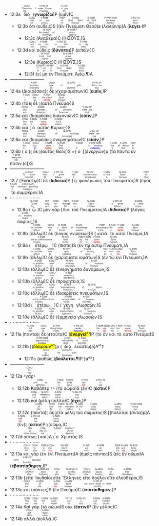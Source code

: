 - 12:3a <RUBY><ruby><ruby>διὸ<rt>διό</rt></ruby><rt>Therefore</rt></ruby><rt>CONJ</rt></RUBY> (<RUBY><ruby><ruby><strong>γνωρίζω</strong><rt>γνωρίζω</rt></ruby><rt>I make known</rt></ruby><rt>V-PAI-1S</rt></RUBY>)P (<RUBY><ruby><ruby>ὑμῖν<rt>σύ</rt></ruby><rt>to you</rt></ruby><rt>P-2DP</rt></RUBY>)C
	- 12:3b <RUBY><ruby><ruby>ὅτι<rt>ὅτι</rt></ruby><rt>that</rt></ruby><rt>CONJ</rt></RUBY> (<RUBY><ruby><ruby>οὐδεὶς<rt>οὐδείς</rt></ruby><rt>no one</rt></ruby><rt>A-NSM</rt></RUBY>)S [(<RUBY><ruby><ruby>ἐν<rt>ἐν</rt></ruby><rt>in</rt></ruby><rt>PREP</rt></RUBY> <RUBY><ruby><ruby>Πνεύματι<rt>πνεῦμα</rt></ruby><rt>[the] Spirit</rt></ruby><rt>N-DSN</rt></RUBY> <RUBY><ruby><ruby>Θεοῦ<rt>θεός</rt></ruby><rt>of God</rt></ruby><rt>N-GSM</rt></RUBY>)a (<RUBY><ruby><ruby><em>λαλῶν</em><rt>λαλέω</rt></ruby><rt>speaking</rt></ruby><rt>V-PAP-NSM</rt></RUBY>)p]A (<RUBY><ruby><ruby><strong>λέγει·</strong><rt>λέγω</rt></ruby><rt>says</rt></ruby><rt>V-PAI-3S</rt></RUBY>)P 
		- 12:3c (<RUBY><ruby><ruby>Αναθεμα<rt>ἀνάθεμα</rt></ruby><rt>Accursed [is]</rt></ruby><rt>N-NSN</rt></RUBY>)C (<RUBY><ruby><ruby>ΙΗΣΟΥΣ,<rt>Ἰησοῦς</rt></ruby><rt>Jesus</rt></ruby><rt>N-NSM-P</rt></RUBY>)S
	- 12:3d <RUBY><ruby><ruby>καὶ<rt>καί</rt></ruby><rt>and</rt></ruby><rt>CONJ</rt></RUBY> <RUBY><ruby><ruby>οὐδεὶς<rt>οὐδείς</rt></ruby><rt>no one</rt></ruby><rt>A-NSM</rt></RUBY> (<RUBY><ruby><ruby><strong>δύναται</strong><rt>δύναμαι</rt></ruby><rt>is able</rt></ruby><rt>V-PNI-3S</rt></RUBY>)P (<RUBY><ruby><ruby><em>εἰπεῖν·</em><rt>εἶπον</rt></ruby><rt>to say</rt></ruby><rt>V-AAN</rt></RUBY>)C 
		- 12:3e (<RUBY><ruby><ruby>Κυριος<rt>κύριος</rt></ruby><rt>Lord [is]</rt></ruby><rt>N-NSM</rt></RUBY>)C (<RUBY><ruby><ruby>ΙΗΣΟΥΣ,<rt>Ἰησοῦς</rt></ruby><rt>Jesus</rt></ruby><rt>N-NSM-P</rt></RUBY>)S
		- 12:3f (<RUBY><ruby><ruby>εἰ<rt>εἰ</rt></ruby><rt>if</rt></ruby><rt>CONJ</rt></RUBY> <RUBY><ruby><ruby>μὴ<rt>μή</rt></ruby><rt>not</rt></ruby><rt>PRT-N</rt></RUBY> <RUBY><ruby><ruby>ἐν<rt>ἐν</rt></ruby><rt>in</rt></ruby><rt>PREP</rt></RUBY> <RUBY><ruby><ruby>Πνεύματι<rt>πνεῦμα</rt></ruby><rt>[the] Spirit</rt></ruby><rt>N-DSN</rt></RUBY> <RUBY><ruby><ruby>Ἁγίῳ.¶<rt>ἅγιος</rt></ruby><rt>Holy</rt></ruby><rt>A-DSN</rt></RUBY>)A 
- ————————
- 12:4a (<RUBY><ruby><ruby>Διαιρέσεις<rt>διαίρεσις</rt></ruby><rt>Varieties</rt></ruby><rt>N-NPF</rt></RUBY>)⦇ <RUBY><ruby><ruby>δὲ<rt>δέ</rt></ruby><rt>now</rt></ruby><rt>CONJ</rt></RUBY> ⦈(<RUBY><ruby><ruby>χαρισμάτων<rt>χάρισμα</rt></ruby><rt>of gifts</rt></ruby><rt>N-GPN</rt></RUBY>)C (<RUBY><ruby><ruby><strong>εἰσίν,</strong><rt>εἰμί</rt></ruby><rt>there are</rt></ruby><rt>V-PAI-3P</rt></RUBY>)P
- 12:4b (<RUBY><ruby><ruby>τὸ<rt>ὁ</rt></ruby><rt>-</rt></ruby><rt>T-NSN</rt></RUBY>)⦇ <RUBY><ruby><ruby>δὲ<rt>δέ</rt></ruby><rt>but</rt></ruby><rt>CONJ</rt></RUBY> ⦈(<RUBY><ruby><ruby>αὐτὸ<rt><strong><font color='red'>αὐτός</font></strong></rt></ruby><rt>the same</rt></ruby><rt>P-NSN</rt></RUBY> <RUBY><ruby><ruby>Πνεῦμα·<rt>πνεῦμα</rt></ruby><rt>Spirit</rt></ruby><rt>N-NSN</rt></RUBY>)S
- 12:5a <RUBY><ruby><ruby>καὶ<rt>καί</rt></ruby><rt>and</rt></ruby><rt>CONJ</rt></RUBY> (<RUBY><ruby><ruby>διαιρέσεις<rt>διαίρεσις</rt></ruby><rt>varieties</rt></ruby><rt>N-NPF</rt></RUBY> <RUBY><ruby><ruby>διακονιῶν<rt>διακονία</rt></ruby><rt>of services</rt></ruby><rt>N-GPF</rt></RUBY>)C (<RUBY><ruby><ruby><strong>εἰσιν,</strong><rt>εἰμί</rt></ruby><rt>there are</rt></ruby><rt>V-PAI-3P</rt></RUBY>)P
- 12:5b <RUBY><ruby><ruby>καὶ<rt>καί</rt></ruby><rt>but</rt></ruby><rt>CONJ</rt></RUBY> (<RUBY><ruby><ruby>ὁ<rt>ὁ</rt></ruby><rt>the</rt></ruby><rt>T-NSM</rt></RUBY> <RUBY><ruby><ruby>αὐτὸς<rt><strong><font color='red'>αὐτός</font></strong></rt></ruby><rt>same</rt></ruby><rt>P-NSM</rt></RUBY> <RUBY><ruby><ruby>Κύριος·<rt>κύριος</rt></ruby><rt>Lord</rt></ruby><rt>N-NSM</rt></RUBY>)S
- 12:6a <RUBY><ruby><ruby>καὶ<rt>καί</rt></ruby><rt>and</rt></ruby><rt>CONJ</rt></RUBY> (<RUBY><ruby><ruby>διαιρέσεις<rt>διαίρεσις</rt></ruby><rt>varieties</rt></ruby><rt>N-NPF</rt></RUBY> <RUBY><ruby><ruby>ἐνεργημάτων<rt>ἐνέργημα</rt></ruby><rt>of workings</rt></ruby><rt>N-GPN</rt></RUBY>)C (<RUBY><ruby><ruby><strong>εἰσίν,</strong><rt>εἰμί</rt></ruby><rt>there are</rt></ruby><rt>V-PAI-3P</rt></RUBY>)P 
- 12:6b (<RUBY><ruby><ruby>ὁ<rt>ὁ</rt></ruby><rt>the</rt></ruby><rt>T-NSM</rt></RUBY>)⦇ <RUBY><ruby><ruby>δὲ<rt>δέ</rt></ruby><rt>but</rt></ruby><rt>CONJ</rt></RUBY> ⦈(<RUBY><ruby><ruby>αὐτὸς<rt><strong><font color='red'>αὐτός</font></strong></rt></ruby><rt>same</rt></ruby><rt>P-NSM</rt></RUBY> <RUBY><ruby><ruby>Θεός<rt>θεός</rt></ruby><rt>God</rt></ruby><rt>N-NSM</rt></RUBY>)S ={<RUBY><ruby><ruby>ὁ<rt>ὁ</rt></ruby><rt>-</rt></ruby><rt>T-NSM</rt></RUBY> [(<RUBY><ruby><ruby><em>ἐνεργῶν</em><rt><strong><font color='blue'>ἐνεργέω</font></strong></rt></ruby><rt>is working</rt></ruby><rt>V-PAP-NSM</rt></RUBY>)p (<RUBY><ruby><ruby>τὰ<rt>ὁ</rt></ruby><rt>the</rt></ruby><rt>T-APN</rt></RUBY> <RUBY><ruby><ruby>πάντα<rt>πᾶς</rt></ruby><rt>all things</rt></ruby><rt>A-APN</rt></RUBY> <RUBY><ruby><ruby>ἐν<rt>ἐν</rt></ruby><rt>in</rt></ruby><rt>PREP</rt></RUBY> <RUBY><ruby><ruby>πᾶσιν.<rt>πᾶς</rt></ruby><rt>everyone</rt></ruby><rt>A-DPM</rt></RUBY>)c]}S 
- ————————
- 12:7 (<RUBY><ruby><ruby>Ἑκάστῳ<rt>ἕκαστος</rt></ruby><rt>To each</rt></ruby><rt>A-DSM</rt></RUBY>)C <RUBY><ruby><ruby>δὲ<rt>δέ</rt></ruby><rt>now</rt></ruby><rt>CONJ</rt></RUBY> (<RUBY><ruby><ruby><strong>δίδοται</strong><rt>δίδωμι</rt></ruby><rt>is given</rt></ruby><rt>V-PPI-3S</rt></RUBY>)P (<RUBY><ruby><ruby>ἡ<rt>ὁ</rt></ruby><rt>the</rt></ruby><rt>T-NSF</rt></RUBY> <RUBY><ruby><ruby>φανέρωσις<rt>φανέρωσις</rt></ruby><rt>manifestation</rt></ruby><rt>N-NSF</rt></RUBY> <RUBY><ruby><ruby>τοῦ<rt>ὁ</rt></ruby><rt>of the</rt></ruby><rt>T-GSN</rt></RUBY> <RUBY><ruby><ruby>Πνεύματος<rt>πνεῦμα</rt></ruby><rt>Spirit</rt></ruby><rt>N-GSN</rt></RUBY>)S (<RUBY><ruby><ruby>πρὸς<rt>πρός</rt></ruby><rt>for</rt></ruby><rt>PREP</rt></RUBY> <RUBY><ruby><ruby>τὸ<rt>ὁ</rt></ruby><rt>the</rt></ruby><rt>T-ASN</rt></RUBY> <RUBY><ruby><ruby><em>συμφέρον.</em><rt>συμφέρω</rt></ruby><rt>common profiting</rt></ruby><rt>V-PAP-ASN</rt></RUBY>)A
- ⋯⋯⋯⋯⋯⋯⋯
	- 12:8a (<RUBY><ruby><ruby>ᾧ<rt>ὅς</rt></ruby><rt>To one</rt></ruby><rt>R-DSM</rt></RUBY>)C <RUBY><ruby><ruby>μὲν<rt>μέν</rt></ruby><rt>truly</rt></ruby><rt>PRT</rt></RUBY> <RUBY><ruby><ruby>γὰρ<rt>γάρ</rt></ruby><rt>for</rt></ruby><rt>CONJ</rt></RUBY> (<RUBY><ruby><ruby>διὰ<rt>διά</rt></ruby><rt>through</rt></ruby><rt>PREP</rt></RUBY> <RUBY><ruby><ruby>τοῦ<rt>ὁ</rt></ruby><rt>the</rt></ruby><rt>T-GSN</rt></RUBY> <RUBY><ruby><ruby>Πνεύματος<rt>πνεῦμα</rt></ruby><rt>Spirit</rt></ruby><rt>N-GSN</rt></RUBY>)A (<RUBY><ruby><ruby><strong>δίδοται</strong><rt>δίδωμι</rt></ruby><rt>is given</rt></ruby><rt>V-PPI-3S</rt></RUBY>)P (<RUBY><ruby><ruby>λόγος<rt>λόγος</rt></ruby><rt>a word</rt></ruby><rt>N-NSM</rt></RUBY> <RUBY><ruby><ruby>σοφίας,<rt>σοφία</rt></ruby><rt>of wisdom</rt></ruby><rt>N-GSF</rt></RUBY>)S 
	- 12:8b (<RUBY><ruby><ruby>ἄλλῳ<rt>ἄλλος</rt></ruby><rt>to another</rt></ruby><rt>A-DSM</rt></RUBY>)C <RUBY><ruby><ruby>δὲ<rt>δέ</rt></ruby><rt>now</rt></ruby><rt>CONJ</rt></RUBY> (<RUBY><ruby><ruby>λόγος<rt>λόγος</rt></ruby><rt>a word</rt></ruby><rt>N-NSM</rt></RUBY> <RUBY><ruby><ruby>γνώσεως<rt>γνῶσις</rt></ruby><rt>of knowledge</rt></ruby><rt>N-GSF</rt></RUBY>)S (<RUBY><ruby><ruby>κατὰ<rt>κατά</rt></ruby><rt>according to</rt></ruby><rt>PREP</rt></RUBY> <RUBY><ruby><ruby>τὸ<rt>ὁ</rt></ruby><rt>the</rt></ruby><rt>T-ASN</rt></RUBY> <RUBY><ruby><ruby>αὐτὸ<rt><strong><font color='red'>αὐτός</font></strong></rt></ruby><rt>same</rt></ruby><rt>P-ASN</rt></RUBY> <RUBY><ruby><ruby>Πνεῦμα,<rt>πνεῦμα</rt></ruby><rt>Spirit</rt></ruby><rt>N-ASN</rt></RUBY>)A 
	- 12:9a (<RUBY><ruby><ruby>ἑτέρῳ<rt>ἕτερος</rt></ruby><rt>and to a different one</rt></ruby><rt>A-DSM</rt></RUBY>)C (<RUBY><ruby><ruby>πίστις<rt>πίστις</rt></ruby><rt>faith</rt></ruby><rt>N-NSF</rt></RUBY>)S (<RUBY><ruby><ruby>ἐν<rt>ἐν</rt></ruby><rt>by</rt></ruby><rt>PREP</rt></RUBY> <RUBY><ruby><ruby>τῷ<rt>ὁ</rt></ruby><rt>the</rt></ruby><rt>T-DSN</rt></RUBY> <RUBY><ruby><ruby>αὐτῷ<rt><strong><font color='red'>αὐτός</font></strong></rt></ruby><rt>same</rt></ruby><rt>P-DSN</rt></RUBY> <RUBY><ruby><ruby>Πνεύματι,<rt>πνεῦμα</rt></ruby><rt>Spirit</rt></ruby><rt>N-DSN</rt></RUBY>)A 
	- 12:9b (<RUBY><ruby><ruby>ἄλλῳ<rt>ἄλλος</rt></ruby><rt>to another</rt></ruby><rt>A-DSM</rt></RUBY>)C <RUBY><ruby><ruby>δὲ<rt>δέ</rt></ruby><rt>now</rt></ruby><rt>CONJ</rt></RUBY> (<RUBY><ruby><ruby>χαρίσματα<rt>χάρισμα</rt></ruby><rt>gifts</rt></ruby><rt>N-NPN</rt></RUBY> <RUBY><ruby><ruby>ἰαμάτων<rt>ἴαμα</rt></ruby><rt>of healing</rt></ruby><rt>N-GPN</rt></RUBY>)S (<RUBY><ruby><ruby>ἐν<rt>ἐν</rt></ruby><rt>in</rt></ruby><rt>PREP</rt></RUBY> <RUBY><ruby><ruby>τῷ<rt>ὁ</rt></ruby><rt>that</rt></ruby><rt>T-DSN</rt></RUBY> <RUBY><ruby><ruby>ἑνὶ<rt><strong><font color='red'>εἷς</font></strong></rt></ruby><rt>one</rt></ruby><rt>A-DSN</rt></RUBY> <RUBY><ruby><ruby>Πνεύματι,<rt>πνεῦμα</rt></ruby><rt>Spirit</rt></ruby><rt>N-DSN</rt></RUBY>)A
	- 12:10a (<RUBY><ruby><ruby>ἄλλῳ<rt>ἄλλος</rt></ruby><rt>to another</rt></ruby><rt>A-DSM</rt></RUBY>)C <RUBY><ruby><ruby>δὲ<rt>δέ</rt></ruby><rt>now</rt></ruby><rt>CONJ</rt></RUBY> (<RUBY><ruby><ruby>ἐνεργήματα<rt>ἐνέργημα</rt></ruby><rt>working</rt></ruby><rt>N-NPN</rt></RUBY> <RUBY><ruby><ruby>δυνάμεων,<rt>δύναμις</rt></ruby><rt>of miracles</rt></ruby><rt>N-GPF</rt></RUBY>)S 
	- 12:10b (<RUBY><ruby><ruby>ἄλλῳ<rt>ἄλλος</rt></ruby><rt>to another</rt></ruby><rt>A-DSM</rt></RUBY>)C <RUBY><ruby><ruby>δὲ<rt>δέ</rt></ruby><rt>now</rt></ruby><rt>CONJ</rt></RUBY> (<RUBY><ruby><ruby>προφητεία,<rt>προφητεία</rt></ruby><rt>prophecy</rt></ruby><rt>N-NSF</rt></RUBY>)S 
	- 12:10c (<RUBY><ruby><ruby>ἄλλῳ<rt>ἄλλος</rt></ruby><rt>to another</rt></ruby><rt>A-DSM</rt></RUBY>)C <RUBY><ruby><ruby>δὲ<rt>δέ</rt></ruby><rt>now</rt></ruby><rt>CONJ</rt></RUBY> (<RUBY><ruby><ruby>διακρίσεις<rt>διάκρισις</rt></ruby><rt>distinguishing</rt></ruby><rt>N-NPF</rt></RUBY> <RUBY><ruby><ruby>πνευμάτων,<rt>πνεῦμα</rt></ruby><rt>of spirits</rt></ruby><rt>N-GPN</rt></RUBY>)S 
	- 12:10d (<RUBY><ruby><ruby>ἑτέρῳ<rt>ἕτερος</rt></ruby><rt>and to a different one</rt></ruby><rt>A-DSM</rt></RUBY>)C (<RUBY><ruby><ruby>γένη<rt>γένος</rt></ruby><rt>various kinds</rt></ruby><rt>N-NPN</rt></RUBY> <RUBY><ruby><ruby>γλωσσῶν,<rt>γλῶσσα</rt></ruby><rt>of tongues</rt></ruby><rt>N-GPF</rt></RUBY>)S 
	- 12:10e (<RUBY><ruby><ruby>ἄλλῳ<rt>ἄλλος</rt></ruby><rt>to another</rt></ruby><rt>A-DSM</rt></RUBY>)C  <RUBY><ruby><ruby>δὲ<rt>δέ</rt></ruby><rt>now</rt></ruby><rt>CONJ</rt></RUBY> (<RUBY><ruby><ruby>ἑρμηνεία<rt>ἑρμηνεία</rt></ruby><rt>interpretation</rt></ruby><rt>N-NSF</rt></RUBY> <RUBY><ruby><ruby>γλωσσῶν·<rt>γλῶσσα</rt></ruby><rt>of tongues</rt></ruby><rt>N-GPF</rt></RUBY>)S 
- ⋯⋯⋯⋯⋯⋯⋯
- 12:11a (<RUBY><ruby><ruby>πάντα<rt>πᾶς</rt></ruby><rt>All</rt></ruby><rt>A-APN</rt></RUBY>)⦇ <RUBY><ruby><ruby>δὲ<rt>δέ</rt></ruby><rt>now</rt></ruby><rt>CONJ</rt></RUBY> ⦈(<RUBY><ruby><ruby>ταῦτα<rt>οὗτος</rt></ruby><rt>these things</rt></ruby><rt>D-APN</rt></RUBY>)C (<mark><RUBY><ruby><ruby><strong>ἐνεργεῖ</strong><rt><strong><font color='blue'>ἐνεργέω</font></strong></rt></ruby><rt>works</rt></ruby><rt>V-PAI-3S</rt></RUBY>°¹</mark>)P (<RUBY><ruby><ruby>τὸ<rt>ὁ</rt></ruby><rt>the</rt></ruby><rt>T-NSN</rt></RUBY> <RUBY><ruby><ruby>ἓν<rt><strong><font color='red'>εἷς</font></strong></rt></ruby><rt>one</rt></ruby><rt>A-NSN</rt></RUBY> <RUBY><ruby><ruby>καὶ<rt>καί</rt></ruby><rt>and</rt></ruby><rt>CONJ</rt></RUBY> <RUBY><ruby><ruby>τὸ<rt>ὁ</rt></ruby><rt>the</rt></ruby><rt>T-NSN</rt></RUBY> <RUBY><ruby><ruby>αὐτὸ<rt><strong><font color='red'>αὐτός</font></strong></rt></ruby><rt>same</rt></ruby><rt>P-NSN</rt></RUBY> <RUBY><ruby><ruby>Πνεῦμα<rt>πνεῦμα</rt></ruby><rt>Spirit</rt></ruby><rt>N-NSN</rt></RUBY>)S 
	- 12:11b [(<mark><RUBY><ruby><ruby><em>διαιροῦν</em><rt>διαιρέω</rt></ruby><rt>apportioning</rt></ruby><rt>V-PAP-NSN</rt></RUBY>°²</mark>)p (<RUBY><ruby><ruby>ἰδίᾳ<rt>ἴδιος</rt></ruby><rt>individually</rt></ruby><rt>A-DSF</rt></RUBY> <RUBY><ruby><ruby>ἑκάστῳ<rt>ἕκαστος</rt></ruby><rt>to each</rt></ruby><rt>A-DSM</rt></RUBY>)a]A°¹⮥
		- 12:11c {<RUBY><ruby><ruby>καθὼς<rt>καθώς</rt></ruby><rt>as</rt></ruby><rt>CONJ</rt></RUBY> (<RUBY><ruby><ruby><strong>βούλεται.¶</strong><rt>βούλομαι</rt></ruby><rt>He wills</rt></ruby><rt>V-PNI-3S</rt></RUBY>)P }a°²⮥
- ————————
- 12:12a ⸉<RUBY><ruby><ruby>γὰρ<rt>γάρ</rt></ruby><rt>for</rt></ruby><rt>CONJ</rt></RUBY>⸊
	- 12:12b <RUBY><ruby><ruby>Καθάπερ<rt>καθάπερ</rt></ruby><rt>Just as</rt></ruby><rt>CONJ</rt></RUBY> ⸉⸊ (<RUBY><ruby><ruby>τὸ<rt>ὁ</rt></ruby><rt>the</rt></ruby><rt>T-NSN</rt></RUBY> <RUBY><ruby><ruby>σῶμα<rt>σῶμα</rt></ruby><rt>body</rt></ruby><rt>N-NSN</rt></RUBY>)S (<RUBY><ruby><ruby>ἕν<rt><strong><font color='red'>εἷς</font></strong></rt></ruby><rt>one</rt></ruby><rt>A-NSN</rt></RUBY>)C (<RUBY><ruby><ruby><strong>ἐστιν</strong><rt>εἰμί</rt></ruby><rt>is</rt></ruby><rt>V-PAI-3S</rt></RUBY>)P
	- 12:12b <RUBY><ruby><ruby>καὶ<rt>καί</rt></ruby><rt>and</rt></ruby><rt>CONJ</rt></RUBY> (<RUBY><ruby><ruby>μέλη<rt>μέλος</rt></ruby><rt>members</rt></ruby><rt>N-APN</rt></RUBY> <RUBY><ruby><ruby>πολλὰ<rt>πολύς</rt></ruby><rt>many</rt></ruby><rt>A-APN</rt></RUBY>)C (<RUBY><ruby><ruby><strong>ἔχει,</strong><rt>ἔχω</rt></ruby><rt>has</rt></ruby><rt>V-PAI-3S</rt></RUBY>)P 
	- 12:12c (<RUBY><ruby><ruby>πάντα<rt>πᾶς</rt></ruby><rt>all</rt></ruby><rt>A-NPN</rt></RUBY>)⦇ <RUBY><ruby><ruby>δὲ<rt>δέ</rt></ruby><rt>now</rt></ruby><rt>CONJ</rt></RUBY> ⦈(<RUBY><ruby><ruby>τὰ<rt>ὁ</rt></ruby><rt>the</rt></ruby><rt>T-NPN</rt></RUBY> <RUBY><ruby><ruby>μέλη<rt>μέλος</rt></ruby><rt>members</rt></ruby><rt>N-NPN</rt></RUBY> <RUBY><ruby><ruby>τοῦ<rt>ὁ</rt></ruby><rt>of the</rt></ruby><rt>T-GSN</rt></RUBY> <RUBY><ruby><ruby>σώματος<rt>σῶμα</rt></ruby><rt>body</rt></ruby><rt>N-GSN</rt></RUBY>)S [(<RUBY><ruby><ruby>πολλὰ<rt>πολύς</rt></ruby><rt>many</rt></ruby><rt>A-NPN</rt></RUBY>)c (<RUBY><ruby><ruby><em>ὄντα</em><rt>εἰμί</rt></ruby><rt>being</rt></ruby><rt>V-PAP-NPN</rt></RUBY>)p]A (<RUBY><ruby><ruby>ἕν<rt><strong><font color='red'>εἷς</font></strong></rt></ruby><rt>one</rt></ruby><rt>A-NSN</rt></RUBY>)⦇ (<RUBY><ruby><ruby><strong>ἐστιν</strong><rt>εἰμί</rt></ruby><rt>are</rt></ruby><rt>V-PAI-3S</rt></RUBY>)P ⦈(<RUBY><ruby><ruby>σῶμα,<rt>σῶμα</rt></ruby><rt>body</rt></ruby><rt>N-NSN</rt></RUBY>)C 
- 12:12d <RUBY><ruby><ruby>οὕτως<rt>οὕτω, οὕτως</rt></ruby><rt>so</rt></ruby><rt>ADV</rt></RUBY> (<RUBY><ruby><ruby>καὶ<rt>καί</rt></ruby><rt>also [is]</rt></ruby><rt>CONJ</rt></RUBY>)A (<RUBY><ruby><ruby>ὁ<rt>ὁ</rt></ruby><rt>-</rt></ruby><rt>T-NSM</rt></RUBY> <RUBY><ruby><ruby>Χριστός·<rt>Χριστός</rt></ruby><rt>Christ</rt></ruby><rt>N-NSM-T</rt></RUBY>)S 
- ⋯⋯⋯⋯⋯⋯⋯
- 12:13a <RUBY><ruby><ruby>καὶ<rt>καί</rt></ruby><rt>Also</rt></ruby><rt>CONJ</rt></RUBY> <RUBY><ruby><ruby>γὰρ<rt>γάρ</rt></ruby><rt>for</rt></ruby><rt>CONJ</rt></RUBY> (<RUBY><ruby><ruby>ἐν<rt>ἐν</rt></ruby><rt>in</rt></ruby><rt>PREP</rt></RUBY> <RUBY><ruby><ruby>ἑνὶ<rt><strong><font color='red'>εἷς</font></strong></rt></ruby><rt>one</rt></ruby><rt>A-DSN</rt></RUBY> <RUBY><ruby><ruby>Πνεύματι<rt>πνεῦμα</rt></ruby><rt>Spirit</rt></ruby><rt>N-DSN</rt></RUBY>)A (<RUBY><ruby><ruby>ἡμεῖς<rt>ἐγώ</rt></ruby><rt>we</rt></ruby><rt>P-1NP</rt></RUBY> <RUBY><ruby><ruby>πάντες<rt>πᾶς</rt></ruby><rt>all</rt></ruby><rt>A-NPM</rt></RUBY>)S (<RUBY><ruby><ruby>εἰς<rt>εἰς</rt></ruby><rt>into</rt></ruby><rt>PREP</rt></RUBY> <RUBY><ruby><ruby>ἓν<rt><strong><font color='red'>εἷς</font></strong></rt></ruby><rt>one</rt></ruby><rt>A-ASN</rt></RUBY> <RUBY><ruby><ruby>σῶμα<rt>σῶμα</rt></ruby><rt>body</rt></ruby><rt>N-ASN</rt></RUBY>)A (<RUBY><ruby><ruby><strong>ἐβαπτίσθημεν,</strong><rt>βαπτίζω</rt></ruby><rt>were baptized</rt></ruby><rt>V-API-1P</rt></RUBY>)P
- 12:13b (<RUBY><ruby><ruby>εἴτε<rt>εἴτε</rt></ruby><rt>whether</rt></ruby><rt>CONJ</rt></RUBY> <RUBY><ruby><ruby>Ἰουδαῖοι<rt>Ἰουδαῖος</rt></ruby><rt>Jews</rt></ruby><rt>A-NPM-PG</rt></RUBY> <RUBY><ruby><ruby>εἴτε<rt>εἴτε</rt></ruby><rt>or</rt></ruby><rt>CONJ</rt></RUBY> <RUBY><ruby><ruby>Ἕλληνες<rt>Ἕλλην</rt></ruby><rt>Greeks</rt></ruby><rt>N-NPM-LG</rt></RUBY> <RUBY><ruby><ruby>εἴτε<rt>εἴτε</rt></ruby><rt>whether</rt></ruby><rt>CONJ</rt></RUBY> <RUBY><ruby><ruby>δοῦλοι<rt>δοῦλος</rt></ruby><rt>slaves</rt></ruby><rt>N-NPM</rt></RUBY> <RUBY><ruby><ruby>εἴτε<rt>εἴτε</rt></ruby><rt>or</rt></ruby><rt>CONJ</rt></RUBY> <RUBY><ruby><ruby>ἐλεύθεροι,<rt>ἐλεύθερος</rt></ruby><rt>free</rt></ruby><rt>A-NPM</rt></RUBY>)S
- 12:13c <RUBY><ruby><ruby>καὶ<rt>καί</rt></ruby><rt>and</rt></ruby><rt>CONJ</rt></RUBY> (<RUBY><ruby><ruby>πάντες<rt>πᾶς</rt></ruby><rt>all</rt></ruby><rt>A-NPM</rt></RUBY>)S (<RUBY><ruby><ruby>ἓν<rt><strong><font color='red'>εἷς</font></strong></rt></ruby><rt>one</rt></ruby><rt>A-ASN</rt></RUBY> <RUBY><ruby><ruby>Πνεῦμα<rt>πνεῦμα</rt></ruby><rt>Spirit</rt></ruby><rt>N-ASN</rt></RUBY>)C (<RUBY><ruby><ruby><strong>ἐποτίσθημεν.</strong><rt>ποτίζω</rt></ruby><rt>we were made to drink</rt></ruby><rt>V-API-1P</rt></RUBY>)P 
- ⋯⋯⋯⋯⋯⋯⋯
- 12:14a <RUBY><ruby><ruby>Καὶ<rt>καί</rt></ruby><rt>Also</rt></ruby><rt>CONJ</rt></RUBY> <RUBY><ruby><ruby>γὰρ<rt>γάρ</rt></ruby><rt>for</rt></ruby><rt>CONJ</rt></RUBY> (<RUBY><ruby><ruby>τὸ<rt>ὁ</rt></ruby><rt>the</rt></ruby><rt>T-NSN</rt></RUBY> <RUBY><ruby><ruby>σῶμα<rt>σῶμα</rt></ruby><rt>body</rt></ruby><rt>N-NSN</rt></RUBY>)S <RUBY><ruby><ruby>οὐκ<rt>οὐ</rt></ruby><rt>not</rt></ruby><rt>PRT-N</rt></RUBY> (<RUBY><ruby><ruby><strong>ἔστιν</strong><rt>εἰμί</rt></ruby><rt>is</rt></ruby><rt>V-PAI-3S</rt></RUBY>)P (<RUBY><ruby><ruby>ἓν<rt>εἷς</rt></ruby><rt>one</rt></ruby><rt>A-NSN</rt></RUBY> <RUBY><ruby><ruby>μέλος<rt>μέλος</rt></ruby><rt>member</rt></ruby><rt>N-NSN</rt></RUBY>)C 
- 12:14b <RUBY><ruby><ruby>ἀλλὰ<rt>ἀλλά</rt></ruby><rt>but</rt></ruby><rt>CONJ</rt></RUBY> (<RUBY><ruby><ruby>πολλά.<rt>πολύς</rt></ruby><rt>many</rt></ruby><rt>A-NPN</rt></RUBY>)C